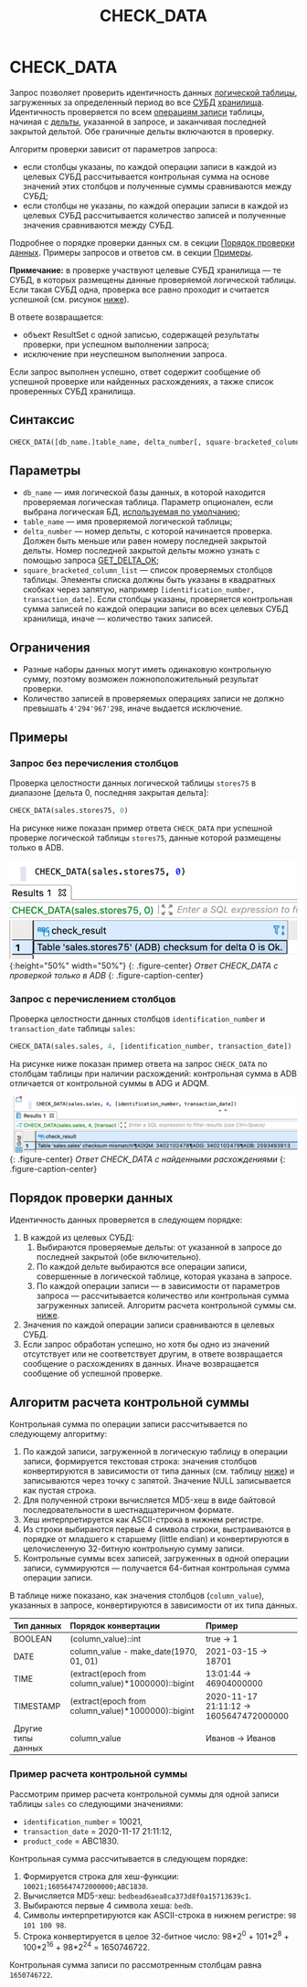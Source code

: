 ﻿---
layout: default
title: CHECK_DATA
nav_order: 3
parent: Запросы SQL+
grand_parent: Справочная информация
has_children: false
has_toc: false
---

# CHECK_DATA

Запрос позволяет проверить идентичность данных [логической таблицы](../../../Обзор_понятий_компонентов_и_связей/Основные_понятия/Логическая_таблица/Логическая_таблица.md), 
загруженных за определенный период во все [СУБД](../../../Введение/Поддерживаемые_СУБД_хранилища/Поддерживаемые_СУБД_хранилища.md) 
[хранилища](../../../Обзор_понятий_компонентов_и_связей/Основные_понятия/Хранилище_данных/Хранилище_данных.md). Идентичность проверяется по всем [операциям записи](../../../Обзор_понятий_компонентов_и_связей/Основные_понятия/Операция_записи/Операция_записи.md)
таблицы, начиная с [дельты](../../../Обзор_понятий_компонентов_и_связей/Основные_понятия/Дельта/Дельта.md), 
указанной в запросе, и заканчивая последней закрытой дельтой. Обе граничные дельты включаются в проверку.

Алгоритм проверки зависит от параметров запроса:
*   если столбцы указаны, по каждой операции записи в каждой из целевых СУБД рассчитывается 
    контрольная сумма на основе значений этих столбцов и полученные суммы сравниваются между СУБД;
*   если столбцы не указаны, по каждой операции записи в каждой из целевых СУБД рассчитывается количество
    записей и полученные значения сравниваются между СУБД.

Подробнее о порядке проверки данных см. в секции [Порядок проверки данных](#порядок-проверки-данных). 
Примеры запросов и ответов см. в секции [Примеры](#примеры).
    
**Примечание:** в проверке участвуют целевые СУБД хранилища — те СУБД, в которых размещены данные 
проверяемой логической таблицы. Если такая СУБД одна, проверка все равно проходит и считается успешной 
(см. рисунок [ниже](#img_check_for_one_db)).

В ответе возвращается:
*   объект ResultSet с одной записью, содержащей результаты проверки, при успешном выполнении запроса;
*   исключение при неуспешном выполнении запроса.

Если запрос выполнен успешно, ответ содержит сообщение об успешной проверке или найденных расхождениях, 
а также список проверенных СУБД хранилища.

## Синтаксис

```sql
CHECK_DATA([db_name.]table_name, delta_number[, square-bracketed_column_list])
```

## Параметры

*   `db_name` — имя логической базы данных, в которой находится проверяемая логическая таблица. Параметр 
    опционален, если выбрана логическая БД, [используемая по умолчанию](../../../Работа_с_системой/Другие_функции/Определение_логической_БД_по_умолчанию/Определение_логической_БД_по_умолчанию.md);
*   `table_name` — имя проверяемой логической таблицы;
*   `delta_number` — номер дельты, с которой начинается проверка. Должен быть меньше или равен номеру 
    последней закрытой дельты. Номер последней закрытой дельты можно узнать с помощью запроса 
    [GET_DELTA_OK](../../../Справочная_информация/Запросы_SQLplus/GET_DELTA_OK/GET_DELTA_OK.md);
*   `square_bracketed_column_list` — список проверяемых столбцов таблицы. Элементы списка должны быть 
    указаны в квадратных скобках через запятую, например `[identification_number, transaction_date]`. 
    Если столбцы указаны, проверяется контрольная сумма записей по каждой операции записи во всех целевых 
    СУБД хранилища, иначе — количество таких записей.
    
## Ограничения

*   Разные наборы данных могут иметь одинаковую контрольную сумму, поэтому возможен ложноположительный результат проверки.
*   Количество записей в проверяемых операциях записи не должно превышать `4'294'967'298`, иначе 
    выдается исключение.

## Примеры

### Запрос без перечисления столбцов

Проверка целостности данных логической таблицы `stores75` в диапазоне \[дельта 0, последняя закрытая дельта\]:
```sql
CHECK_DATA(sales.stores75, 0)
```

На рисунке ниже показан пример ответа `CHECK_DATA` при успешной проверке логической таблицы `stores75`, 
данные которой размещены только в ADB.

<a id="img_check_for_one_db"></a>
![](check_data_без_расхождений.png){:height="50%" width="50%"}
{: .figure-center}
*Ответ CHECK_DATA с проверкой только в ADB*
{: .figure-caption-center}

### Запрос с перечислением столбцов

Проверка целостности данных столбцов `identification_number` и `transaction_date` таблицы `sales`:
```sql
CHECK_DATA(sales.sales, 4, [identification_number, transaction_date])
```

На рисунке ниже показан пример ответа на запрос `CHECK_DATA` по столбцам таблицы при наличии расхождений: 
контрольная сумма в ADB отличается от контрольной суммы в ADG и ADQM.

![](check_data_с_расхождениями.png)
{: .figure-center}
*Ответ CHECK_DATA с найденными расхождениями*
{: .figure-caption-center}

## Порядок проверки данных

Идентичность данных проверяется в следующем порядке:
1. В каждой из целевых СУБД:
    1. Выбираются проверяемые дельты: от указанной в запросе до последней закрытой (обе включительно).
    2. По каждой дельте выбираются все операции записи, совершенные в логической таблице, которая указана
       в запросе.
    3. По каждой операции записи — в зависимости от параметров запроса — рассчитывается количество или 
       контрольная сумма загруженных записей. Алгоритм расчета контрольной суммы см. [ниже](#алгоритм-расчета-контрольной-суммы).
2. Значения по каждой операции записи сравниваются в целевых СУБД.
3. Если запрос обработан успешно, но хотя бы одно из значений отсутствует или не соответствует другим, 
   в ответе возвращается сообщение о расхождениях в данных. Иначе возвращается сообщение об успешной проверке.

<a id="sect_sys_cn_checksum"></a>
## Алгоритм расчета контрольной суммы

Контрольная сумма по операции записи рассчитывается по следующему алгоритму:
1. По каждой записи, загруженной в логическую таблицу в операции записи, формируется текстовая строка: 
   значения столбцов конвертируются в зависимости от типа данных (см. таблицу [ниже](#tab_date_type_conversion)) 
   и записываются через точку с запятой. Значение NULL записывается как пустая строка.
2. Для полученной строки вычисляется MD5-хеш в виде байтовой последовательности в шестнадцатеричном формате.
3. Хеш интерпретируется как ASCII-строка в нижнем регистре.
4. Из строки выбираются первые 4 символа строки, выстраиваются в порядке от младшего к старшему 
   (little endian) и конвертируются в целочисленную 32-битную контрольную сумму записи.
5. Контрольные суммы всех записей, загруженных в одной операции записи, суммируются — получается 64-битная 
   контрольная сумма операции записи.

В таблице ниже показано, как значения столбцов (`column_value`), указанных в запросе, конвертируются 
в зависимости от их типа данных.
<a id="tab_date_type_conversion"></a>

| Тип данных | Порядок конвертации | Пример
|:-|:-|:-
| BOOLEAN | (column_value)::int | true -> 1
| DATE | column_value - make_date(1970, 01, 01) | 2021-03-15 -> 18701
| TIME | (extract(epoch from column_value)*1000000)::bigint | 13:01:44 -> 46904000000
| TIMESTAMP | (extract(epoch from column_value)*1000000)::bigint  | 2020-11-17 21:11:12 -> 1605647472000000
| Другие типы данных | column_value | Иванов -> Иванов

<a id="sect_check_data_example"></a>
### Пример расчета контрольной суммы

Рассмотрим пример расчета контрольной суммы для одной записи таблицы `sales` со следующими значениями:
* `identification_number` = 10021, 
* `transaction_date` = 2020-11-17 21:11:12, 
* `product_code` = ABC1830.

Контрольная сумма рассчитывается в следующем порядке:
1. Формируется строка для хеш-функции: `10021;1605647472000000;ABC1830`.
2. Вычисляется MD5-хеш: `bedbead6aea8ca373d8f0a15713639c1`.
3. Выбираются первые 4 символа хеша: `bedb`.
4. Символы интерпретируются как ASCII-строка в нижнем регистре: `98 101 100 98`.
5. Строка конвертируется в целое 32-битное число: 98\*2<sup>0</sup> + 101\*2<sup>8</sup> + 100\*2<sup>16</sup> + 
   98\*2<sup>24</sup> = 1650746722.

Контрольная сумма записи по рассмотренным столбцам равна `1650746722`.